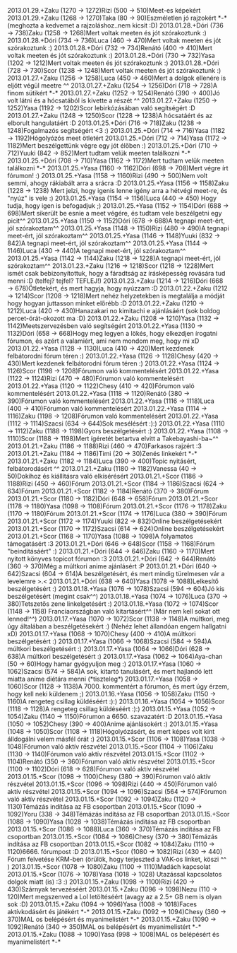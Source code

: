<tr><td>2013.01.29.</td><td>+</td><td>Zaku (1270 &rarr; 1272)</td><td>Rizi (500 &rarr; 510)</td><td>Meet-es képekért</td></tr>
<tr><td>2013.01.29.</td><td>+</td><td>Zaku (1268 &rarr; 1270)</td><td>Taka (80 &rarr; 90)</td><td>Eszméletlen  jó rajzokért *-* (meghozta a kedvemet a rajzoláshoz..nem kicsit :D)</td></tr>
<tr><td>2013.01.28.</td><td>+</td><td>Dóri (736 &rarr; 738)</td><td>Zaku (1258 &rarr; 1268)</td><td>Mert voltak meeten és jót szórakoztunk :)</td></tr>
<tr><td>2013.01.28.</td><td>+</td><td>Dóri (734 &rarr; 736)</td><td>Luca (460 &rarr; 470)</td><td>Mert voltak meeten és jót szórakoztunk :)</td></tr>
<tr><td>2013.01.28.</td><td>+</td><td>Dóri (732 &rarr; 734)</td><td>Renátó (400 &rarr; 410)</td><td>Mert voltak meeten és jót szórakoztunk :)</td></tr>
<tr><td>2013.01.28.</td><td>+</td><td>Dóri (730 &rarr; 732)</td><td>Yasa (1202 &rarr; 1212)</td><td>Mert voltak meeten és jót szórakoztunk :)</td></tr>
<tr><td>2013.01.28.</td><td>+</td><td>Dóri (728 &rarr; 730)</td><td>Scor (1238 &rarr; 1248)</td><td>Mert voltak meeten és jót szórakoztunk :)</td></tr>
<tr><td>2013.01.27.</td><td>+</td><td>Zaku (1256 &rarr; 1258)</td><td>Luca (450 &rarr; 460)</td><td>Mert a dolgok ellenére is eljött végül meetre ^^</td></tr>
<tr><td>2013.01.27.</td><td>+</td><td>Zaku (1254 &rarr; 1256)</td><td>Dóri (718 &rarr; 728)</td><td>A finom sütikért *-*</td></tr>
<tr><td>2013.01.27.</td><td>+</td><td>Zaku (1252 &rarr; 1254)</td><td>Renátó (390 &rarr; 400)</td><td>Jó volt látni és a hócsatából is kivette a részét ^^</td></tr>
<tr><td>2013.01.27.</td><td>+</td><td>Zaku (1250 &rarr; 1252)</td><td>Yasa (1192 &rarr; 1202)</td><td>Scor lebirkózásában való segítségért :D  </td></tr>
<tr><td>2013.01.27.</td><td>+</td><td>Zaku (1248 &rarr; 1250)</td><td>Scor (1228 &rarr; 1238)</td><td>A hócsatáért és az elborult hangulatáért :D</td></tr>
<tr><td>2013.01.25.</td><td>+</td><td>Dóri (716 &rarr; 718)</td><td>Zaku (1238 &rarr; 1248)</td><td>Fogalmazós segítségért &lt;3 :)</td></tr>
<tr><td>2013.01.25.</td><td>+</td><td>Dóri (714 &rarr; 716)</td><td>Yasa (1182 &rarr; 1192)</td><td>Hógolyózós meet ötletért</td></tr>
<tr><td>2013.01.25.</td><td>+</td><td>Dóri (712 &rarr; 714)</td><td>Yasa (1172 &rarr; 1182)</td><td>Mert beszélgettünk végre egy jót élőben :)</td></tr>
<tr><td>2013.01.25.</td><td>+</td><td>Dóri (710 &rarr; 712)</td><td>Yuuki (842 &rarr; 852)</td><td>Mert tudtam velük meeten találkozni *-*</td></tr>
<tr><td>2013.01.25.</td><td>+</td><td>Dóri (708 &rarr; 710)</td><td>Yasa (1162 &rarr; 1172)</td><td>Mert tudtam velük meeten találkozni *-*</td></tr>
<tr><td>2013.01.25.</td><td>+</td><td>Yasa (1160 &rarr; 1162)</td><td>Dóri (698 &rarr; 708)</td><td>Mert végre írt fórumon! :)</td></tr>
<tr><td>2013.01.25.</td><td>+</td><td>Yasa (1158 &rarr; 1160)</td><td>Rizi (490 &rarr; 500)</td><td>Nem volt semmi, ahogy rákiabált arra a srácra :D </td></tr>
<tr><td>2013.01.25.</td><td>+</td><td>Yasa (1156 &rarr; 1158)</td><td>Zaku (1228 &rarr; 1238)</td><td> Mert jelzi, hogy igenis lenne igény arra a hétvégi meet-re, és &quot;nyúz&quot; is vele :)</td></tr>
<tr><td>2013.01.25.</td><td>+</td><td>Yasa (1154 &rarr; 1156)</td><td>Luca (440 &rarr; 450)</td><td> Hogy tudja, hogy igen is befogadjuk ;) </td></tr>
<tr><td>2013.01.25.</td><td>+</td><td>Yasa (1152 &rarr; 1154)</td><td>Dóri (688 &rarr; 698)</td><td>Mert sikerült be esnie a meet végére, és tudtam vele beszélgetni egy picit^^</td></tr>
<tr><td>2013.01.25.</td><td>+</td><td>Yasa (1150 &rarr; 1152)</td><td>Dóri (678 &rarr; 688)</td><td>A tegnapi meet-ért, jól szórakoztam^^</td></tr>
<tr><td>2013.01.25.</td><td>+</td><td>Yasa (1148 &rarr; 1150)</td><td>Rizi (480 &rarr; 490)</td><td>A tegnapi meet-ért, jól szórakoztam^^</td></tr>
<tr><td>2013.01.25.</td><td>+</td><td>Yasa (1146 &rarr; 1148)</td><td>Yuuki (832 &rarr; 842)</td><td>A tegnapi meet-ért, jól szórakoztam^^</td></tr>
<tr><td>2013.01.25.</td><td>+</td><td>Yasa (1144 &rarr; 1146)</td><td>Luca (430 &rarr; 440)</td><td>A tegnapi meet-ért, jól szórakoztam^^</td></tr>
<tr><td>2013.01.25.</td><td>+</td><td>Yasa (1142 &rarr; 1144)</td><td>Zaku (1218 &rarr; 1228)</td><td>A tegnapi meet-ért, jól szórakoztam^^</td></tr>
<tr><td>2013.01.23.</td><td>+</td><td>Zaku (1216 &rarr; 1218)</td><td>Scor (1218 &rarr; 1228)</td><td>Mert ismét csak bebizonyítottuk, hogy a fáradtság az írásképesség rovására tud menni :D (telfej? tejfel? TEFLEJ!) </td></tr>
<tr><td>2013.01.23.</td><td>+</td><td>Zaku (1214 &rarr; 1216)</td><td>Dóri (668 &rarr; 678)</td><td>Ötletekért, és mert hagyja, hogy nyúzzam :D</td></tr>
<tr><td>2013.01.22.</td><td>+</td><td>Zaku (1212 &rarr; 1214)</td><td>Scor (1208 &rarr; 1218)</td><td>Mert nehéz helyzetekben is megtalálja a módját hogy hogyan juttasson minket előrébb :D</td></tr>
<tr><td>2013.01.22.</td><td>+</td><td>Zaku (1210 &rarr; 1212)</td><td>Luca (420 &rarr; 430)</td><td>Hanazakari no kimitachi e ajánlásáért (sok boldog percet-órát-okozott ma :D)</td></tr>
<tr><td>2013.01.22.</td><td>+</td><td>Zaku (1208 &rarr; 1210)</td><td>Yasa (1132 &rarr; 1142)</td><td>Meetszervezésben való segítségért</td></tr>
<tr><td>2013.01.22.</td><td>+</td><td>Yasa (1130 &rarr; 1132)</td><td>Dóri (658 &rarr; 668)</td><td>Hogy meg legyen a lökés, hogy elkezdjen írogatni fórumon, és azért a valamiért, ami nem mondom meg, hogy mi xD</td></tr>
<tr><td>2013.01.22.</td><td>+</td><td>Yasa (1128 &rarr; 1130)</td><td>Luca (410 &rarr; 420)</td><td>Mert kezdenek felbátorodni fórum téren :)</td></tr>
<tr><td>2013.01.22.</td><td>+</td><td>Yasa (1126 &rarr; 1128)</td><td>Chesy (420 &rarr; 430)</td><td>Mert kezdenek felbátorodni fórum téren :)</td></tr>
<tr><td>2013.01.22.</td><td>+</td><td>Yasa (1124 &rarr; 1126)</td><td>Scor (1198 &rarr; 1208)</td><td>Fórumon való kommentelésért</td></tr>
<tr><td>2013.01.22.</td><td>+</td><td>Yasa (1122 &rarr; 1124)</td><td>Rizi (470 &rarr; 480)</td><td>Fórumon való kommentelésért</td></tr>
<tr><td>2013.01.22.</td><td>+</td><td>Yasa (1120 &rarr; 1122)</td><td>Chesy (410 &rarr; 420)</td><td>Fórumon való kommentelésért</td></tr>
<tr><td>2013.01.22.</td><td>+</td><td>Yasa (1118 &rarr; 1120)</td><td>Renátó (380 &rarr; 390)</td><td>Fórumon való kommentelésért</td></tr>
<tr><td>2013.01.22.</td><td>+</td><td>Yasa (1116 &rarr; 1118)</td><td>Luca (400 &rarr; 410)</td><td>Fórumon való kommentelésért</td></tr>
<tr><td>2013.01.22.</td><td>+</td><td>Yasa (1114 &rarr; 1116)</td><td>Zaku (1198 &rarr; 1208)</td><td>Fórumon való kommentelésért</td></tr>
<tr><td>2013.01.22.</td><td>+</td><td>Yasa (1112 &rarr; 1114)</td><td>Szacsi (634 &rarr; 644)</td><td>Sok mesélésért :):)</td></tr>
<tr><td>2013.01.22.</td><td>+</td><td>Yasa (1110 &rarr; 1112)</td><td>Zaku (1188 &rarr; 1198)</td><td>Gyors beszélgetésért :)</td></tr>
<tr><td>2013.01.22.</td><td>+</td><td>Yasa (1108 &rarr; 1110)</td><td>Scor (1188 &rarr; 1198)</td><td>Mert ígéretét betartva elvitt a Takebayashi-ba~^^ </td></tr>
<tr><td>2013.01.21.</td><td>+</td><td>Zaku (1186 &rarr; 1188)</td><td>Rizi (460 &rarr; 470)</td><td>Farkasos rajzért :3</td></tr>
<tr><td>2013.01.21.</td><td>+</td><td>Zaku (1184 &rarr; 1186)</td><td>Timi (20 &rarr; 30)</td><td>Zenés linkekért *-*</td></tr>
<tr><td>2013.01.21.</td><td>+</td><td>Zaku (1182 &rarr; 1184)</td><td>Luca (390 &rarr; 400)</td><td>Topic nyitásért, felbátorodásért ^^</td></tr>
<tr><td>2013.01.21.</td><td>+</td><td>Zaku (1180 &rarr; 1182)</td><td>Vanessa (40 &rarr; 50)</td><td>Dokihoz és kiállításra való elkísérésért</td></tr>
<tr><td>2013.01.21.</td><td>+</td><td>Scor (1186 &rarr; 1188)</td><td>Rizi (450 &rarr; 460)</td><td>Fórum</td></tr>
<tr><td>2013.01.21.</td><td>+</td><td>Scor (1184 &rarr; 1186)</td><td>Szacsi (624 &rarr; 634)</td><td>Fórum</td></tr>
<tr><td>2013.01.21.</td><td>+</td><td>Scor (1182 &rarr; 1184)</td><td>Renátó (370 &rarr; 380)</td><td>Fórum</td></tr>
<tr><td>2013.01.21.</td><td>+</td><td>Scor (1180 &rarr; 1182)</td><td>Dóri (648 &rarr; 658)</td><td>Fórum</td></tr>
<tr><td>2013.01.21.</td><td>+</td><td>Scor (1178 &rarr; 1180)</td><td>Yasa (1098 &rarr; 1108)</td><td>Fórum</td></tr>
<tr><td>2013.01.21.</td><td>+</td><td>Scor (1176 &rarr; 1178)</td><td>Zaku (1170 &rarr; 1180)</td><td>Fórum</td></tr>
<tr><td>2013.01.21.</td><td>+</td><td>Scor (1174 &rarr; 1176)</td><td>Luca (380 &rarr; 390)</td><td>Fórum</td></tr>
<tr><td>2013.01.21.</td><td>+</td><td>Scor (1172 &rarr; 1174)</td><td>Yuuki (822 &rarr; 832)</td><td>Online beszélgetésekért</td></tr>
<tr><td>2013.01.21.</td><td>+</td><td>Scor (1170 &rarr; 1172)</td><td>Szacsi (614 &rarr; 624)</td><td>Online beszélgetésekért</td></tr>
<tr><td>2013.01.21.</td><td>+</td><td>Scor (1168 &rarr; 1170)</td><td>Yasa (1088 &rarr; 1098)</td><td>A folyamatos támogatásért :3</td></tr>
<tr><td>2013.01.21.</td><td>+</td><td>Dóri (646 &rarr; 648)</td><td>Scor (1158 &rarr; 1168)</td><td>Fórum &quot;beindításáért&quot; :)</td></tr>
<tr><td>2013.01.21.</td><td>+</td><td>Dóri (644 &rarr; 646)</td><td>Zaku (1160 &rarr; 1170)</td><td>Mert nyitott könyves topicot fórumon :3</td></tr>
<tr><td>2013.01.21.</td><td>+</td><td>Dóri (642 &rarr; 644)</td><td>Renátó (360 &rarr; 370)</td><td>Még a múltkori anime ajánlásért :P</td></tr>
<tr><td>2013.01.21.</td><td>+</td><td>Dóri (640 &rarr; 642)</td><td>Szacsi (604 &rarr; 614)</td><td>A beszélgetésért, és mert mindig türelmesen vár a levelemre &gt;.&lt;</td></tr>
<tr><td>2013.01.21.</td><td>+</td><td>Dóri (638 &rarr; 640)</td><td>Yasa (1078 &rarr; 1088)</td><td>Lelkesítő beszélgetésért :)</td></tr>
<tr><td>2013.01.18.</td><td>+</td><td>Yasa (1076 &rarr; 1078)</td><td>Szacsi (594 &rarr; 604)</td><td>Jó kis beszélgetésért (megint csak^^)</td></tr>
<tr><td>2013.01.18.</td><td>+</td><td>Yasa (1074 &rarr; 1076)</td><td>Luca (370 &rarr; 380)</td><td>Tetszetős zene linkelgetésért :)</td></tr>
<tr><td>2013.01.18.</td><td>+</td><td>Yasa (1072 &rarr; 1074)</td><td>Scor (1148 &rarr; 1158)</td><td> Franciaországban való kitartásért^^ (Már nem kell sokat ott lenned!^^)</td></tr>
<tr><td>2013.01.17.</td><td>+</td><td>Yasa (1070 &rarr; 1072)</td><td>Scor (1138 &rarr; 1148)</td><td>A múltkori, meg úgy általában a beszélgetésekért :) (Nehéz lehet állandóan engem hallgatni xD)</td></tr>
<tr><td>2013.01.17.</td><td>+</td><td>Yasa (1068 &rarr; 1070)</td><td>Chesy (400 &rarr; 410)</td><td>A múltkori beszélgetésért :)</td></tr>
<tr><td>2013.01.17.</td><td>+</td><td>Yasa (1066 &rarr; 1068)</td><td>Szacsi (584 &rarr; 594)</td><td>A múltkori beszélgetésért :)</td></tr>
<tr><td>2013.01.17.</td><td>+</td><td>Yasa (1064 &rarr; 1066)</td><td>Dóri (628 &rarr; 638)</td><td>A múltkori beszélgetésért :)</td></tr>
<tr><td>2013.01.17.</td><td>+</td><td>Yasa (1062 &rarr; 1064)</td><td>Aya-chan (50 &rarr; 60)</td><td>Hogy hamar gyógyuljon meg :)</td></tr>
<tr><td>2013.01.17.</td><td>+</td><td>Yasa (1060 &rarr; 1062)</td><td>Szacsi (574 &rarr; 584)</td><td>A sok, kitartó tanulásért, és mert hajlandó lett miatta anime diétára menni (*tiszteleg*) </td></tr>
<tr><td>2013.01.17.</td><td>+</td><td>Yasa (1058 &rarr; 1060)</td><td>Scor (1128 &rarr; 1138)</td><td>A 7000. kommentért a fórumon, és mert úgy érzem, hogy kell neki küldenem ;)</td></tr>
<tr><td>2013.01.16.</td><td>+</td><td>Yasa (1056 &rarr; 1058)</td><td>Zaku (1150 &rarr; 1160)</td><td>A rengeteg csillag küldéséért :):)</td></tr>
<tr><td>2013.01.16.</td><td>+</td><td>Yasa (1054 &rarr; 1056)</td><td>Scor (1118 &rarr; 1128)</td><td>A rengeteg csillag küldéséért :):)</td></tr>
<tr><td>2013.01.15.</td><td>+</td><td>Yasa (1052 &rarr; 1054)</td><td>Zaku (1140 &rarr; 1150)</td><td>Fórumon a 6650. szavazatért :D</td></tr>
<tr><td>2013.01.15.</td><td>+</td><td>Yasa (1050 &rarr; 1052)</td><td>Chesy (390 &rarr; 400)</td><td>Anime ajánlásokért :)</td></tr>
<tr><td>2013.01.15.</td><td>+</td><td>Yasa (1048 &rarr; 1050)</td><td>Scor (1108 &rarr; 1118)</td><td>Hógolyózásért, és mert képes volt kint álldogálni velem másfél órát :)</td></tr>
<tr><td>2013.01.15.</td><td>+</td><td>Scor (1106 &rarr; 1108)</td><td>Yasa (1038 &rarr; 1048)</td><td>Fórumon való aktív részvétel</td></tr>
<tr><td>2013.01.15.</td><td>+</td><td>Scor (1104 &rarr; 1106)</td><td>Zaku (1130 &rarr; 1140)</td><td>Fórumon való aktív részvétel</td></tr>
<tr><td>2013.01.15.</td><td>+</td><td>Scor (1102 &rarr; 1104)</td><td>Renátó (350 &rarr; 360)</td><td>Fórumon való aktív részvétel</td></tr>
<tr><td>2013.01.15.</td><td>+</td><td>Scor (1100 &rarr; 1102)</td><td>Dóri (618 &rarr; 628)</td><td>Fórumon való aktív részvétel</td></tr>
<tr><td>2013.01.15.</td><td>+</td><td>Scor (1098 &rarr; 1100)</td><td>Chesy (380 &rarr; 390)</td><td>Fórumon való aktív részvétel</td></tr>
<tr><td>2013.01.15.</td><td>+</td><td>Scor (1096 &rarr; 1098)</td><td>Rizi (440 &rarr; 450)</td><td>Fórumon való aktív részvétel</td></tr>
<tr><td>2013.01.15.</td><td>+</td><td>Scor (1094 &rarr; 1096)</td><td>Szacsi (564 &rarr; 574)</td><td>Fórumon való aktív részvétel</td></tr>
<tr><td>2013.01.15.</td><td>+</td><td>Scor (1092 &rarr; 1094)</td><td>Zaku (1120 &rarr; 1130)</td><td>Témázás indítása az FB csoportban</td></tr>
<tr><td>2013.01.15.</td><td>+</td><td>Scor (1090 &rarr; 1092)</td><td>Yoru (338 &rarr; 348)</td><td>Témázás indítása az FB csoportban</td></tr>
<tr><td>2013.01.15.</td><td>+</td><td>Scor (1088 &rarr; 1090)</td><td>Yasa (1028 &rarr; 1038)</td><td>Témázás indítása az FB csoportban</td></tr>
<tr><td>2013.01.15.</td><td>+</td><td>Scor (1086 &rarr; 1088)</td><td>Luca (360 &rarr; 370)</td><td>Témázás indítása az FB csoportban</td></tr>
<tr><td>2013.01.15.</td><td>+</td><td>Scor (1084 &rarr; 1086)</td><td>Chesy (370 &rarr; 380)</td><td>Témázás indítása az FB csoportban</td></tr>
<tr><td>2013.01.15.</td><td>+</td><td>Scor (1082 &rarr; 1084)</td><td>Zaku (1110 &rarr; 1120)</td><td>6666. fórumpost :D</td></tr>
<tr><td>2013.01.15.</td><td>+</td><td>Scor (1080 &rarr; 1082)</td><td>Rizi (430 &rarr; 440)</td><td> Fórum felvetése KRM-ben (örülök, hogy terjeszted a VAK-os linket, köszi ^^ )</td></tr>
<tr><td>2013.01.15.</td><td>+</td><td>Scor (1078 &rarr; 1080)</td><td>Zaku (1100 &rarr; 1110)</td><td>Madách kapcsolat</td></tr>
<tr><td>2013.01.15.</td><td>+</td><td>Scor (1076 &rarr; 1078)</td><td>Yasa (1018 &rarr; 1028)</td><td> Utazással kapcsolatos dolgok miatt (is) :3 :)</td></tr>
<tr><td>2013.01.15.</td><td>+</td><td>Zaku (1098 &rarr; 1100)</td><td>Rizi (420 &rarr; 430)</td><td>Szárnyak tervezéséért </td></tr>
<tr><td>2013.01.15.</td><td>+</td><td>Zaku (1096 &rarr; 1098)</td><td>Nezu (110 &rarr; 120)</td><td>Mert megszenved a Lol letöltéséért (avagy az a 2.5+ GB nem is olyan sok :D)</td></tr>
<tr><td>2013.01.15.</td><td>+</td><td>Zaku (1094 &rarr; 1096)</td><td>Yasa (1008 &rarr; 1018)</td><td>Faces aktívkodásért és játékért *-*</td></tr>
<tr><td>2013.01.15.</td><td>+</td><td>Zaku (1092 &rarr; 1094)</td><td>Chesy (360 &rarr; 370)</td><td>MAL os belépésért és myanimelistért *-*</td></tr>
<tr><td>2013.01.15.</td><td>+</td><td>Zaku (1090 &rarr; 1092)</td><td>Renátó (340 &rarr; 350)</td><td>MAL os belépésért és myanimelistért *-*</td></tr>
<tr><td>2013.01.15.</td><td>+</td><td>Zaku (1088 &rarr; 1090)</td><td>Yasa (998 &rarr; 1008)</td><td>MAL os belépésért és myanimelistért *-*</td></tr>
